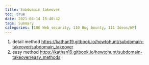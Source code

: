 ```yaml
---
title: Subdomain takeover
toc: true
date: 2021-04-14 15:40:42
tags: Summary
categories: [100 Web security, 110 Bug bounty, 111 Ideas/WP]
---
```


1. detail method https://kathan19.gitbook.io/howtohunt/subdomain-takeover/subdomain_takeover
1. easy method https://kathan19.gitbook.io/howtohunt/subdomain-takeover/easy_methods
